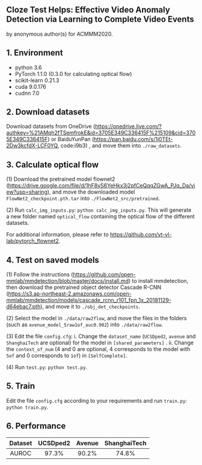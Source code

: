 ## Cloze Test Helps: Effective Video Anomaly Detection via Learning to Complete Video Events

by anonymous author(s) for ACMMM2020. 

## 1. Environment

* python 3.6
* PyTorch 1.1.0 (0.3.0 for calculating optical flow)
* scikit-learn 0.21.3
* cuda 9.0.176
* cudnn 7.0

## 2. Download datasets

Download datasets from OneDrive (https://onedrive.live.com/?authkey=%21AMqh2fTSemfrokE&id=3705E349C336415F%215109&cid=3705E349C336415F) or BaiduYunPan (https://pan.baidu.com/s/1j0TEt-2Dw3kcfdX-LCF0YQ, code:i9b3) , and move them into `./raw_datasets`.

## 3. Calculate optical flow

(1) Download the pretrained model  flownet2 (https://drive.google.com/file/d/1hF8vS6YeHkx3j2pfCeQqqZGwA_PJq_Da/view?usp=sharing), and move the downloaded model `FlowNet2_checkpoint.pth.tar` into `./FlowNet2_src/pretrained`.

(2) Run `calc_img_inputs.py`: `python calc_img_inputs.py`. This will generate a new folder named `optical_flow` containing the optical flow of the different datasets.

For additional information, please refer to https://github.com/vt-vl-lab/pytorch_flownet2.

## 4.  Test on saved models

(1) Follow the instructions (https://github.com/open-mmlab/mmdetection/blob/master/docs/install.md) to install mmdetection, then download the pretrained object detector Cascade R-CNN (https://s3.ap-northeast-2.amazonaws.com/open-mmlab/mmdetection/models/cascade_rcnn_r101_fpn_1x_20181129-d64ebac7.pth), and move it to `./obj_det_checkpoints`.

(2) Select the model in `./data/raw2flow`, and move the files in the folders (such as `avenue_model_5raw1of_auc0.902`) into `./data/raw2flow`. 

(3) Edit the file `config.cfg`: i. Change the `dataset_name` (`UCSDped2`,  `avenue` and `ShanghaiTech` are optional) for the model in `[shared_parameters]` .  ii. Change the `context_of_num` (4 and 0 are optional, 4 corresponds to the model with `5of` and 0 corresponds to `1of`) in `[SelfComplete]`.

(4) Run `test.py`: `python test.py`.

## 5. Train

Edit the file `config.cfg` according to your requirements and run `train.py`: `python train.py`.

## 6. Performance

| Dataset | UCSDped2 | Avenue | ShanghaiTech |
| :-----: | :------: | :----: | :----------: |
|  AUROC  |  97.3%   | 90.2%  |    74.8%     |
